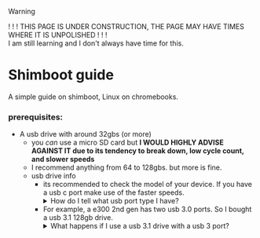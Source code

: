 > [!WARNING]  
> ! ! ! THIS PAGE IS UNDER CONSTRUCTION, THE PAGE MAY HAVE TIMES WHERE IT IS UNPOLISHED ! ! !<br>
> I am still learning and I don't always have time for this.

# Shimboot guide
A simple guide on shimboot, Linux on chromebooks.

### prerequisites:<br>
- A usb drive with around 32gbs (or more)
  - you *can* use a micro SD card but **I WOULD HIGHLY ADVISE AGAINST IT due to its tendency to break down, low cycle count, and slower speeds**
  - I recommend anything from 64 to 128gbs. but more is fine.    
  - usb drive info
    - its recommended to check the model of your device. If you have a usb c port make use of the faster speeds.
      <details>
      <summary>How do I tell what usb port type I have?</summary>
      <br>
      <img src="https://i.pcmag.com/imagery/articles/00lqdS0YK1K0uAHZ0kpK02H-1..v1611260022.jpg" alt="alternatetext"> 
      <img src="https://www.sweetwater.com/sweetcare/media/2019/03/USB-Connections.png" alt="usb versions">
      Now note, some companies use different colours sadly. But thats pretty rare and only some do.
      </details>
    - For example, a e300 2nd gen has two usb 3.0 ports. So I bought a usb 3.1 128gb drive.
      <details>
      <summary>What happens if I use a usb 3.1 drive with a usb 3 port?</summary>
      <br>
      Nothing! You'll just be limited to usb 3 speeds. Its fine.
      </details>

